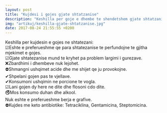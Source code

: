 ```yaml
---
layout: post
title: "Kujdesi i gojes gjate shtatzanise"
description: "Keshilla per goje e dhembe te shendetshem gjate shtatzanise"
img: "artikuj/keshilla-gjate-shtatzanise.jpg"
date: 2017-08-24 21:55:55 +0200
---
```


<p>
Keshilla per kujdesin e gojes ne shtatezani:
</br>
☑Eshte e preferueshme qe para shtatezanise te perfundojne te gjitha mjekimet e gojes.
</br>
☑Gjate shtatezanise mund te kryhet pa problem largimi i gurezave.
</br>
❌Zbardhimi i dhembeve nuk lejohet.
</br>
⛔Shmangni ushqimet acide dhe me shijet qe ju provokojne.
</br>
✔Shpelani gojen pas te vjellave.
</br>
✔Konsumoni ushqimin ne porcione te vogla.
</br>
☑Lani gojen dy here ne dite dhe flosoni cdo dite.
</br>
🚭Mos konsumo duhan dhe alkool.
</br>
Nuk eshte e preferueshme berja e grafive.
</br>
⛔Kujdes me keto antibiotike: Tetraciklina, Gentamicina, Steptomicina.
</p>